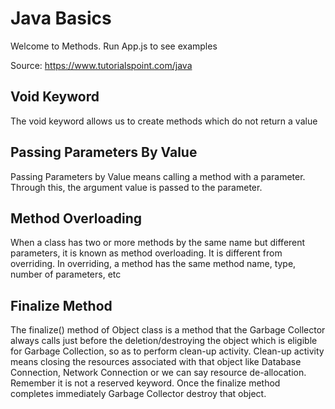 # Java Basics

Welcome to Methods. Run App.js to see examples

Source: https://www.tutorialspoint.com/java

## Void Keyword
The void keyword allows us to create methods which do not return a value

## Passing Parameters By Value
Passing Parameters by Value means calling a method with a parameter. Through this, the argument value is passed to the parameter.

## Method Overloading
When a class has two or more methods by the same name but different parameters, it is known as method overloading. It is different from overriding. In overriding, a method has the same method name, type, number of parameters, etc

## Finalize Method
The finalize() method of Object class is a method that the Garbage Collector always calls just before the deletion/destroying the object which is eligible for Garbage Collection, so as to perform clean-up activity. Clean-up activity means closing the resources associated with that object like Database Connection, Network Connection or we can say resource de-allocation. Remember it is not a reserved keyword. Once the finalize method completes immediately Garbage Collector destroy that object.
